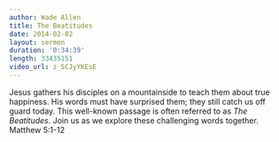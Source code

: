 ```yaml
---
author: Wade Allen
title: The Beatitudes
date: 2014-02-02
layout: sermon
duration: '0:34:39'
length: 33435151
video_url: z_5CJyYKEsE
---
```


Jesus gathers his disciples on a mountainside to teach them about true happiness. His words must have surprised them; they still catch us off guard today. This well-known passage is often referred to as *The Beatitudes*. Join us as we explore these challenging words together. Matthew 5:1-12
